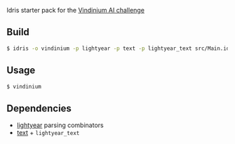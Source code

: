 Idris starter pack for the [Vindinium AI challenge](http://vindinium.org)

## Build
```sh
$ idris -o vindinium -p lightyear -p text -p lightyear_text src/Main.idr
```

## Usage

```bash
$ vindinium
```

## Dependencies
* [lightyear](https://github.com/ziman/lightyear) parsing combinators
* [text](https://github.com/ziman/text) + `lightyear_text`
